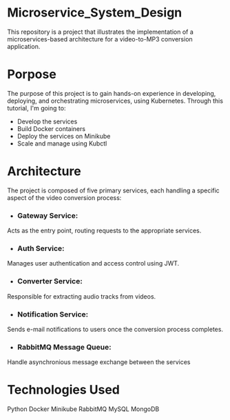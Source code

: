 # Microservice_System_Design
This repository is a project that illustrates the implementation of a microservices-based architecture for a video-to-MP3 conversion application.

# Porpose
The purpose of this project is to gain hands-on experience in developing, deploying, and orchestrating microservices, using Kubernetes. Through this tutorial, I'm going to:
- Develop the services
- Build Docker containers
- Deploy the services on Minikube
- Scale and manage using Kubctl

# Architecture
The project is composed of five primary services, each handling a specific aspect of the video conversion process:
- ### Gateway Service: 
Acts as the entry point, routing requests to the appropriate services.
- ### Auth Service: 
Manages user authentication and access control using JWT.
- ### Converter Service: 
Responsible for extracting audio tracks from videos.
- ### Notification Service: 
Sends e-mail notifications to users once the conversion process completes.
- ### RabbitMQ Message Queue: 
Handle asynchronious message exchange between the services 

# Technologies Used
Python 
Docker
Minikube
RabbitMQ
MySQL
MongoDB